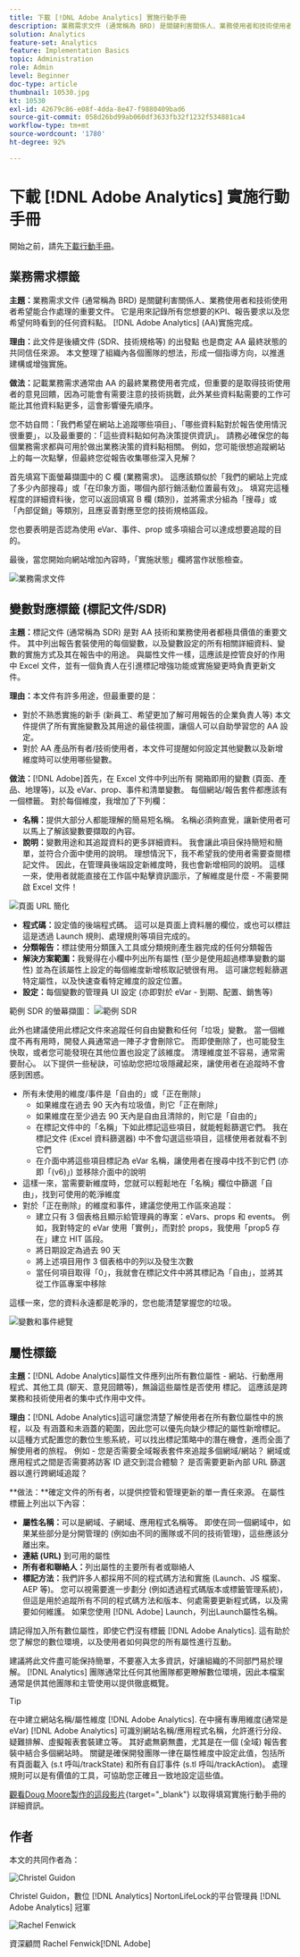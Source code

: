 ```yaml
---
title: 下載 [!DNL Adobe Analytics] 實施行動手冊
description: 業務需求文件 (通常稱為 BRD) 是關鍵利害關係人、業務使用者和技術使用者希望能合作處理的重要文件。 它是用來記錄所有您想要的 KPI、報告要求以及您希望在 AA 實施完成時看到的任何資料點。
solution: Analytics
feature-set: Analytics
feature: Implementation Basics
topic: Administration
role: Admin
level: Beginner
doc-type: article
thumbnail: 10530.jpg
kt: 10530
exl-id: 42679c86-e08f-4dda-8e47-f9880409bad6
source-git-commit: 058d26bd99ab060df3633fb32f1232f534881ca4
workflow-type: tm+mt
source-wordcount: '1780'
ht-degree: 92%

---
```


# 下載 [!DNL Adobe Analytics] 實施行動手冊

開始之前，請先[下載行動手冊](assets/aa-implementation-playbook.xlsx)。

## 業務需求標籤

**主題：**&#x200B;業務需求文件 (通常稱為 BRD) 是關鍵利害關係人、業務使用者和技術使用者希望能合作處理的重要文件。 它是用來記錄所有您想要的KPI、報告要求以及您希望何時看到的任何資料點。 [!DNL Adobe Analytics] (AA)實施完成。

**理由：**&#x200B;此文件是後續文件 (SDR、技術規格等) 的出發點 也是商定 AA 最終狀態的共同信任來源。 本文整理了組織內各個團隊的想法，形成一個指導方向，以推進建構或增強實施。

**做法：**&#x200B;記載業務需求通常由 AA 的最終業務使用者完成，但重要的是取得技術使用者的意見回饋，因為可能會有需要注意的技術挑戰，此外某些資料點需要的工作可能比其他資料點更多，這會影響優先順序。

您不妨自問：「我們希望在網站上追蹤哪些項目」、「哪些資料點對於報告使用情況很重要」，以及最重要的：「這些資料點如何為決策提供資訊」。 請務必確保您的每個業務需求都與可用於做出業務決策的資料點相關。 例如，您可能很想追蹤網站上的每一次點擊，但最終您從報告收集哪些深入見解？

首先填寫下面螢幕擷圖中的 C 欄 (業務需求)。 這應該類似於「我們的網站上完成了多少內部搜尋」或「在印象方面，哪個內部行銷活動位置最有效」。 填寫完這種程度的詳細資料後，您可以返回填寫 B 欄 (類別)，並將需求分組為「搜尋」或「內部促銷」等類別，且應妥善對應至您的技術規格區段。

您也要表明是否認為使用 eVar、事件、prop 或多項組合可以達成想要追蹤的目的。

最後，當您開始向網站增加內容時，「實施狀態」欄將當作狀態檢查。

![業務需求文件](assets/brd-template.png)

## 變數對應標籤 (標記文件/SDR)

**主題：**&#x200B;標記文件 (通常稱為 SDR) 是對 AA 技術和業務使用者都極具價值的重要文件。 其中列出報告套裝使用的每個變數，以及變數設定的所有相關詳細資料、變數的實施方式及其在報告中的用途。 與屬性文件一樣，這應該是控管良好的作用中 Excel 文件，並有一個負責人在引進標記增強功能或實施變更時負責更新文件。

**理由：**&#x200B;本文件有許多用途，但最重要的是：

* 對於不熟悉實施的新手 (新員工、希望更加了解可用報告的企業負責人等) 本文件提供了所有實施變數及其用途的最佳視圖，讓個人可以自助學習您的 AA 設定。
* 對於 AA 產品所有者/技術使用者，本文件可提醒如何設定其他變數以及新增維度時可以使用哪些變數。

**做法：**[!DNL Adobe]首先，在 Excel 文件中列出所有 開箱即用的變數 (頁面、產品、地理等)，以及 eVar、prop、事件和清單變數。 每個網站/報告套件都應該有一個標籤。
對於每個維度，我增加了下列欄：
* **名稱：**&#x200B;提供大部分人都能理解的簡易短名稱。 名稱必須夠直覺，讓新使用者可以馬上了解該變數要擷取的內容。
* **說明：**&#x200B;變數用途和其追蹤資料的更多詳細資料。 我會讓此項目保持簡短和簡單，並符合介面中使用的說明。 理想情況下，我不希望我的使用者需要查閱標記文件。 因此，在管理員後端設定新維度時，我也會新增相同的說明。 這樣一來，使用者就能直接在工作區中點擊資訊圖示，了解維度是什麼 - 不需要開啟 Excel 文件！

![頁面 URL 簡化](assets/page-url-simplified.png)

* **程式碼：**&#x200B;設定值的後端程式碼。 這可以是頁面上資料層的欄位，或也可以標註這是透過 Launch 規則、處理規則等項目完成的。
* **分類報告：**&#x200B;標註使用分類匯入工具或分類規則產生器完成的任何分類報告
* **解決方案範圍：**&#x200B;我覺得在小欄中列出所有屬性 (至少是使用超過標準變數的屬性) 並為在該屬性上設定的每個維度新增核取記號很有用。 這可讓您輕鬆篩選特定屬性，以及快速查看特定維度的設定位置。
* **設定：**&#x200B;每個變數的管理員 UI 設定 (亦即對於 eVar - 到期、配置、銷售等)

範例 SDR 的螢幕擷圖：
![範例 SDR](assets/sample-sdr.png)

此外也建議使用此標記文件來追蹤任何自由變數和任何「垃圾」變數。 當一個維度不再有用時，開發人員通常過一陣子才會刪除它。 而即使刪除了，也可能發生快取，或者您可能發現在其他位置也設定了該維度。 清理維度並不容易，通常需要耐心。 以下提供一些秘訣，可協助您把垃圾隱藏起來，讓使用者在追蹤時不會感到困惑。

* 所有未使用的維度/事件是「自由的」或「正在刪除」
   * 如果維度在過去 90 天內有垃圾值，則它「正在刪除」
   * 如果維度在至少過去 90 天內是自由且清除的，則它是「自由的」
   * 在標記文件中的「名稱」下如此標記這些項目，就能輕鬆篩選它們。 我在標記文件 (Excel 資料篩選器) 中不會勾選這些項目，這樣使用者就看不到它們
   * 在介面中將這些項目標記為 eVar 名稱，讓使用者在搜尋中找不到它們 (亦即「(v6)」) 並移除介面中的說明
* 這樣一來，當需要新維度時，您就可以輕鬆地在「名稱」欄位中篩選「自由」，找到可使用的乾淨維度
* 對於「正在刪除」的維度和事件，建議您使用工作區來追蹤：
   * 建立只有 3 個表格且顯示給管理員的專案：eVars、props 和 events。 例如，我對特定的 eVar 使用「實例」，而對於 props，我使用「prop5 存在」建立 HIT 區段。
   * 將日期設定為過去 90 天
   * 將上述項目用作 3 個表格中的列以及發生次數
   * 當任何項目取得「0」，我就會在標記文件中將其標記為「自由」，並將其從工作區專案中移除

這樣一來，您的資料永遠都是乾淨的，您也能清楚掌握您的垃圾。

![變數和事件總覽](assets/variables-and-events-overview.png)

## 屬性標籤

**主題：**[!DNL Adobe Analytics]屬性文件應列出所有數位屬性 - 網站、行動應用程式、其他工具 (聊天、意見回饋等)，無論這些屬性是否使用 標記。 這應該是跨業務和技術使用者的集中式作用中文件。

**理由：**[!DNL Adobe Analytics]這可讓您清楚了解使用者在所有數位屬性中的旅程，以及 有涵蓋和未涵蓋的範圍，因此您可以優先向缺少標記的屬性新增標記。 以這種方式配置您的數位生態系統，可以找出標記策略中的潛在機會，進而全面了解使用者的旅程。 例如 - 您是否需要全域報表套件來追蹤多個網域/網站？ 網域或應用程式之間是否需要將訪客 ID 遞交到混合體驗？ 是否需要更新內部 URL 篩選器以進行跨網域追蹤？

**做法：**確定文件的所有者，以提供控管和管理更新的單一責任來源。
在屬性標籤上列出以下內容：
* **屬性名稱：**&#x200B;可以是網域、子網域、應用程式名稱等。 即使在同一個網域中，如果某些部分是分開管理的 (例如由不同的團隊或不同的技術管理)，這些應該分離出來。
* **連結 (URL)** 到可用的屬性
* **所有者和聯絡人：**&#x200B;列出屬性的主要所有者或聯絡人
* **標記方法：**&#x200B;我們許多人都採用不同的程式碼方法和實施 (Launch、JS 檔案、AEP 等)。 您可以視需要進一步劃分 (例如透過程式碼版本或標籤管理系統)，但這是用於追蹤所有不同的程式碼方法和版本、何處需要更新程式碼，以及需要如何維護。 如果您使用 [!DNL Adobe] Launch，列出Launch屬性名稱。

請記得加入所有數位屬性，即使它們沒有標籤 [!DNL Adobe Analytics]. 這有助於您了解您的數位環境，以及使用者如何與您的所有屬性進行互動。

建議將此文件盡可能保持簡單，不要塞入太多資訊，好讓組織的不同部門易於理解。 [!DNL Analytics] 團隊通常比任何其他團隊都更瞭解數位環境，因此本檔案通常是供其他團隊和主管使用以提供徹底概覽。

>[!TIP]
>
>在中建立網站名稱/屬性維度 [!DNL Adobe Analytics]. 在中擁有專用維度(通常是eVar) [!DNL Adobe Analytics] 可識別網站名稱/應用程式名稱，允許進行分段、疑難排解、虛擬報表套裝建立等。 其好處無窮無盡，尤其是在一個 (全域) 報告套裝中結合多個網站時。 關鍵是確保開發團隊一律在屬性維度中設定此值，包括所有頁面載入 (s.t 呼叫/trackState) 和所有自訂事件 (s.tl 呼叫/trackAction)。 處理規則可以是有價值的工具，可協助您正確且一致地設定這些值。

[觀看Doug Moore製作的這段影片](https://experienceleague.adobe.com/docs/analytics-learn/tutorials/implementation/implementation-basics/creating-a-business-requirements-document.html){target="_blank"} 以取得填寫實施行動手冊的詳細資訊。

## 作者

本文的共同作者為：

![Christel Guidon](assets/Christel-Headshot-150.png)

Christel Guidon，數位 [!DNL Analytics] NortonLifeLock的平台管理員
[!DNL Adobe Analytics] 冠軍

![Rachel Fenwick](assets/Rachel-Fenwick-150.png)

 資深顧問 Rachel Fenwick[!DNL Adobe]
